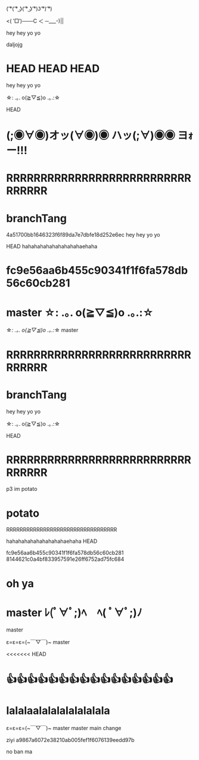 ( ͡°( ͡° ͜ʖ( ͡° ͜ʖ ͡°)ʖ ͡°) ͡°)

<( ‵□′)───C ＜ ─___-)||

hey hey yo yo



daljojg

HEAD
HEAD
HEAD
=======
hey hey yo yo

☆: .｡. o(≧▽≦)o .｡.:☆

HEAD

# (;◉∀◉)オッ(∀◉)◉ ハッ(;∀)◉◉ ヨｫー!!!

# RRRRRRRRRRRRRRRRRRRRRRRRRRRRRRRRR

 # branchTang

 4a51700bb1646323f6f89da7e7dbfe18d252e6ec
 hey hey yo yo

HEAD
hahahahahahahahahahaehaha

 # fc9e56aa6b455c90341f1f6fa578db56c60cb281

 master
 ☆: .｡. o(≧▽≦)o .｡.:☆
=======
 ☆*: .｡. o(≧▽≦)o .｡.:*☆
 master

# RRRRRRRRRRRRRRRRRRRRRRRRRRRRRRRRR

 # branchTang

 hey hey yo yo

☆: .｡. o(≧▽≦)o .｡.:☆

HEAD

# RRRRRRRRRRRRRRRRRRRRRRRRRRRRRRRRR

p3 im potato

 # potato

 RRRRRRRRRRRRRRRRRRRRRRRRRRRRRRRRR

hahahahahahahahahahaehaha
HEAD

 fc9e56aa6b455c90341f1f6fa578db56c60cb281
 8144621c0a4bf833957591e26ff6752ad75fc684

 # oh ya
master
ﾚ(ﾟ∀ﾟ;)ﾍ　ﾍ( ﾟ∀ﾟ;)ﾉ
=======

 master

ε=ε=ε=(~￣▽￣)~
 master

<<<<<<< HEAD

👍👍👍👍👍👍👍👍👍👍👍👍👍👍👍👍
=======
lalalaalalalalalalalala
=======

ε=ε=ε=(~￣▽￣)~
 master
 master
main change

ziyi
a9867a6072e38210ab005fef1f6076139eedd97b

no ban ma

